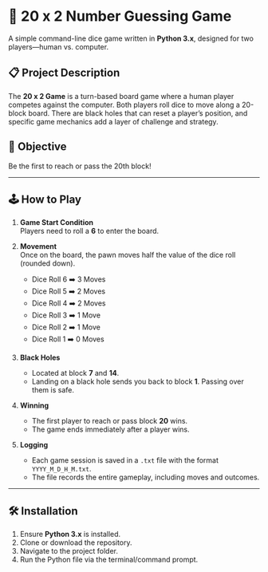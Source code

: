 # 🎲 20 x 2 Number Guessing Game

A simple command-line dice game written in **Python 3.x**, designed for two players—human vs. computer.

## 📋 Project Description

The **20 x 2 Game** is a turn-based board game where a human player competes against the computer. Both players roll dice to move along a 20-block board. There are black holes that can reset a player’s position, and specific game mechanics add a layer of challenge and strategy.

## 🎯 Objective

Be the first to reach or pass the 20th block!

---

## 🕹️ How to Play

1. **Game Start Condition**  
   Players need to roll a **6** to enter the board.
   
2. **Movement**  
   Once on the board, the pawn moves half the value of the dice roll (rounded down).  
   - Dice Roll 6 ➡️ 3 Moves  
   - Dice Roll 5 ➡️ 2 Moves  
   - Dice Roll 4 ➡️ 2 Moves  
   - Dice Roll 3 ➡️ 1 Move  
   - Dice Roll 2 ➡️ 1 Move  
   - Dice Roll 1 ➡️ 0 Moves

3. **Black Holes**  
   - Located at block **7** and **14**.  
   - Landing on a black hole sends you back to block **1**. Passing over them is safe.

4. **Winning**  
   - The first player to reach or pass block **20** wins.  
   - The game ends immediately after a player wins.

5. **Logging**  
   - Each game session is saved in a `.txt` file with the format `YYYY_M_D_H_M.txt`.  
   - The file records the entire gameplay, including moves and outcomes.

---

## 🛠️ Installation

1. Ensure **Python 3.x** is installed.
2. Clone or download the repository.
3. Navigate to the project folder.
4. Run the Python file via the terminal/command prompt.


